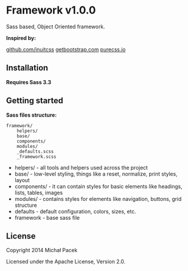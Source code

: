 # Framework v1.0.0

Sass based, Object Oriented framework. 

**Inspired by:**

[github.com/inuitcss](https://github.com/inuitcss)
[getbootstrap.com](http://getbootstrap.com/)
[purecss.io](http://purecss.io/)

## Installation

**Requires Sass 3.3**

## Getting started

**Sass files structure:**

	framework/
		helpers/
		base/
		components/
		modules/
		_defaults.scss
		_framework.scss

* helpers/ - all tools and helpers used across the project
* base/ - low-level styling, things like a reset, normalize, print styles, layout
* components/ - it can contain styles for basic elements like headings, lists, tables, images
* modules/ - contains styles for elements like navigation, buttons, grid structure
* defaults - default configuration, colors, sizes, etc.
* framework - base sass file

## License

Copyright 2014 Michał Pacek

Licensed under the Apache License, Version 2.0.